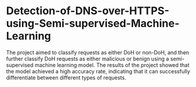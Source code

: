 # Detection-of-DNS-over-HTTPS-using-Semi-supervised-Machine-Learning
The project aimed to classify requests as either DoH or non-DoH, and then further classify DoH requests as either malicious or benign using a semi-supervised machine learning model. The results of the project showed that the model achieved a high accuracy rate, indicating that it can successfully differentiate between different types of requests.
